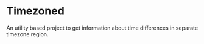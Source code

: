 # Timezoned
 An utility based project to get information about time differences in separate timezone region.
